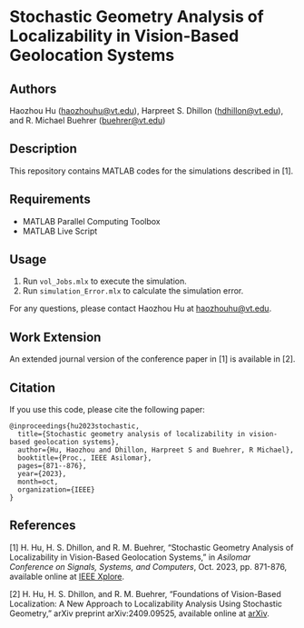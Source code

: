 # Stochastic Geometry Analysis of Localizability in Vision-Based Geolocation Systems

## Authors
Haozhou Hu ([haozhouhu@vt.edu](mailto:haozhouhu@vt.edu)), Harpreet S. Dhillon ([hdhillon@vt.edu](mailto:hdhillon@vt.edu)), and R. Michael Buehrer ([buehrer@vt.edu](mailto:buehrer@vt.edu))

## Description
This repository contains MATLAB codes for the simulations described in [1].

## Requirements
- MATLAB Parallel Computing Toolbox
- MATLAB Live Script

## Usage
1. Run `vol_Jobs.mlx` to execute the simulation.  
2. Run `simulation_Error.mlx` to calculate the simulation error.  

For any questions, please contact Haozhou Hu at [haozhouhu@vt.edu](mailto:haozhouhu@vt.edu).

## Work Extension
An extended journal version of the conference paper in [1] is available in [2].

## Citation
If you use this code, please cite the following paper:
```
@inproceedings{hu2023stochastic,
  title={Stochastic geometry analysis of localizability in vision-based geolocation systems},
  author={Hu, Haozhou and Dhillon, Harpreet S and Buehrer, R Michael},
  booktitle={Proc., IEEE Asilomar},
  pages={871--876},
  year={2023},
  month=oct,
  organization={IEEE}
}
```

## References
[1] H. Hu, H. S. Dhillon, and R. M. Buehrer, “Stochastic Geometry Analysis of Localizability in Vision-Based Geolocation Systems,” in *Asilomar Conference on Signals, Systems, and Computers*, Oct. 2023, pp. 871-876, available online at [IEEE Xplore](https://ieeexplore.ieee.org/abstract/document/10477066).

[2] H. Hu, H. S. Dhillon, and R. M. Buehrer, “Foundations of Vision-Based Localization: A New Approach to Localizability Analysis Using Stochastic Geometry,” arXiv preprint arXiv:2409.09525, available online at [arXiv](https://arxiv.org/abs/2409.09525).

